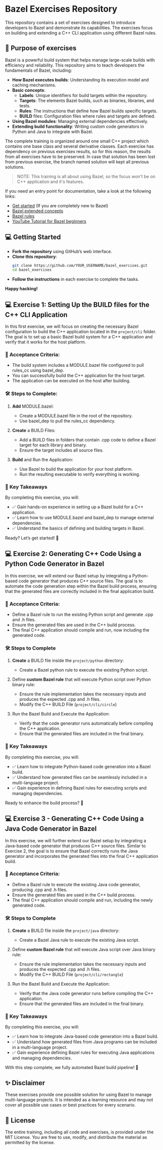 # Bazel Exercises Repository

This repository contains a set of exercises designed to introduce developers to Bazel and demonstrate its capabilities. The exercises focus on building and extending a C++ CLI application using different Bazel rules.

## :school: Purpose of exercises

Bazel is a powerful build system that helps manage large-scale builds with efficiency and reliability. This repository aims to teach developers the fundamentals of Bazel, including:

- **How Bazel executes builds**: Understanding its execution model and caching mechanisms.
- **Basic concepts**:
  - **Labels**: Unique identifiers for build targets within the repository.
  - **Targets**: The elements Bazel builds, such as binaries, libraries, and tests.
  - **Rules**: The instructions that define how Bazel builds specific targets.
  - **BUILD** files: Configuration files where rules and targets are defined.
- **Using Bazel modules**: Managing external dependencies effectively.
- **Extending build functionality**: Writing custom code generators in Python and Java to integrate with Bazel.

The complete training is organized around one small C++ project which contains one base class and several derivative classes. Each exercise has dependency on previous exercises results, so for this reason, the results from all exercises have to be preserved. In case that solution has been lost from previous exercise, the branch named solution will kept all previous solutions.

> NOTE: This training is all about using Bazel, so the focus won't be on C++ application and it's features.

If you need an entry point for documentation, take a look at the following links:

- [Get started](https://bazel.build/concepts/build-ref) (If you are completely new to Bazel)
- [Bazel extended concepts](https://bazel.build/extending/concepts)
- [Bazel rules](https://bazel.build/rules/rules-tutorial)
- [YouTube Tutorial for Bazel beginners](https://www.youtube.com/watch?v=toPWLiUq5Ps)

## :computer: Getting Started

- **Fork the repository** using GitHub’s web interface.
- **Clone this repository**:
  ```bash
  git clone https://github.com/YOUR_USERNAME/bazel_exercises.git
  cd bazel_exercises
  ```
- **Follow the instructions** in each exercise to complete the tasks.

**Happy hacking!**

## :computer: Exercise 1: Setting Up the BUILD files for the C++ CLI Application

In this first exercise, we will focus on creating the necessary Bazel configuration to build the C++ application located in the `project/cli` folder. The goal is to set up a basic Bazel build system for a C++ application and verify that it works for the host platform.

### 🎯 Acceptance Criteria:

- The build system includes a MODULE.bazel file configured to pull rules_cc using bazel_dep.
- You can successfully build the C++ application for the host target.
- The application can be executed on the host after building.

### 🛠️ Steps to Complete:

1. **Add** MODULE.bazel:

   - Create a MODULE.bazel file in the root of the repository.
   - Use bazel_dep to pull the rules_cc dependency.

2. **Create** a BUILD Files:

   - Add a BUILD files in folders that contain .cpp code to define a Bazel target for each library and binary.
   - Ensure the target includes all source files.

3. **Build** and Run the Application:

   - Use Bazel to build the application for your host platform.
   - Run the resulting executable to verify everything is working.

### :briefcase: Key Takeaways

By completing this exercise, you will:

- ✅ Gain hands-on experience in setting up a Bazel build for a C++ application.
- ✅ Learn how to use MODULE.bazel and bazel_dep to manage external dependencies.
- ✅ Understand the basics of defining and building targets in Bazel.

Ready? Let’s get started! 🚀

## :computer: Exercise 2: Generating C++ Code Using a Python Code Generator in Bazel

In this exercise, we will extend our Bazel setup by integrating a Python-based code generator that produces C++ source files. The goal is to automate the code generation step within the Bazel build process, ensuring that the generated files are correctly included in the final application build.

### 🎯 Acceptance Criteria:

- Define a Bazel rule to run the existing Python script and generate .cpp and .h files.
- Ensure the generated files are used in the C++ build process.
- The final C++ application should compile and run, now including the generated code.

### 🛠️ Steps to Complete

1. **Create** a BUILD file inside the `project/python` directory:

   - Create a Bazel python rule to execute the existing Python script.

2. Define **custom Bazel rule** that will execute Python script over Python binary rule:

   - Ensure the rule implementation takes the necessary inputs and produces the expected .cpp and .h files.
   - Modify the C++ BUILD File (`project/cli/circle`)

3. Run the Bazel Build and Execute the Application:
   - Verify that the code generator runs automatically before compiling the C++ application.
   - Ensure that the generated files are included in the final binary.

### :briefcase: Key Takeaways

By completing this exercise, you will:

- ✅ Learn how to integrate Python-based code generation into a Bazel build.
- ✅ Understand how generated files can be seamlessly included in a multi-language project.
- ✅ Gain experience in defining Bazel rules for executing scripts and managing dependencies.

Ready to enhance the build process? 🚀

## :computer: Exercise 3 - Generating C++ Code Using a Java Code Generator in Bazel

In this exercise, we will further extend our Bazel setup by integrating a Java-based code generator that produces C++ source files. Similar to Exercise 2, the goal is to ensure that Bazel correctly runs the Java generator and incorporates the generated files into the final C++ application build.

### 🎯 Acceptance Criteria:

- Define a Bazel rule to execute the existing Java code generator, producing .cpp and .h files.
- Ensure the generated files are used in the C++ build process.
- The final C++ application should compile and run, including the newly generated code.

### 🛠️ Steps to Complete

1. **Create** a BUILD file inside the `project/java` directory:

   - Create a Bazel Java rule to execute the existing Java script.

2. Define **custom Bazel rule** that will execute Java script over Java binary rule:

   - Ensure the rule implementation takes the necessary inputs and produces the expected .cpp and .h files.
   - Modify the C++ BUILD File (`project/cli/rectangle`)

3. Run the Bazel Build and Execute the Application:
   - Verify that the Java code generator runs before compiling the C++ application.
   - Ensure that the generated files are included in the final binary.

### :briefcase: Key Takeaways

By completing this exercise, you will:

- ✅ Learn how to integrate Java-based code generation into a Bazel build.
- ✅ Understand how generated files from Java programs can be included in a multi-language project.
- ✅ Gain experience defining Bazel rules for executing Java applications and managing dependencies.

With this step complete, we fully automated Bazel build pipeline! 🚀

## ✨ Disclaimer

These exercises provide one possible solution for using Bazel to manage multi-language projects. It is intended as a learning resource and may not cover all possible use cases or best practices for every scenario.

## 📜 License

The entire training, including all code and exercises, is provided under the MIT License. You are free to use, modify, and distribute the material as permitted by the license.
